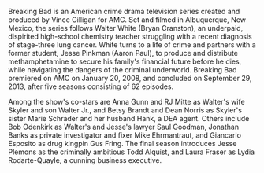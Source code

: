 Breaking Bad is an American crime drama television series created and produced by Vince Gilligan for AMC. Set and filmed in Albuquerque, New Mexico, the series follows Walter White (Bryan Cranston), an underpaid, dispirited high-school chemistry teacher struggling with a recent diagnosis of stage-three lung cancer. White turns to a life of crime and partners with a former student, Jesse Pinkman (Aaron Paul), to produce and distribute methamphetamine to secure his family's financial future before he dies, while navigating the dangers of the criminal underworld. Breaking Bad premiered on AMC on January 20, 2008, and concluded on September 29, 2013, after five seasons consisting of 62 episodes.

Among the show's co-stars are Anna Gunn and RJ Mitte as Walter's wife Skyler and son Walter Jr., and Betsy Brandt and Dean Norris as Skyler's sister Marie Schrader and her husband Hank, a DEA agent. Others include Bob Odenkirk as Walter's and Jesse's lawyer Saul Goodman, Jonathan Banks as private investigator and fixer Mike Ehrmantraut, and Giancarlo Esposito as drug kingpin Gus Fring. The final season introduces Jesse Plemons as the criminally ambitious Todd Alquist, and Laura Fraser as Lydia Rodarte-Quayle, a cunning business executive.